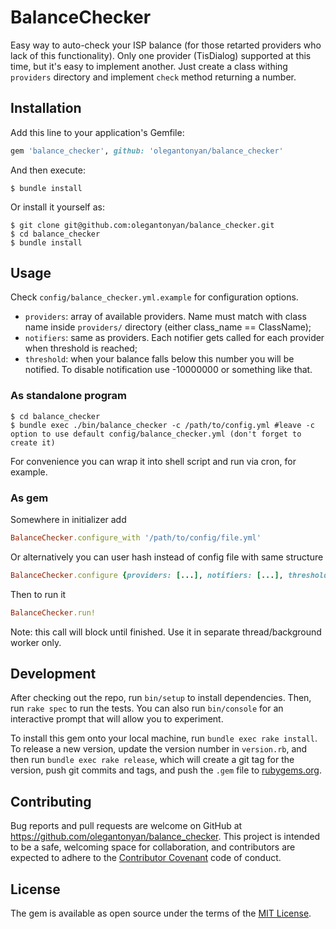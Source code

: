 # BalanceChecker

Easy way to auto-check your ISP balance (for those retarted providers who lack of this functionality). Only one provider (TisDialog) supported at this time, but it's easy to implement another. Just create a class withing `providers` directory and implement `check` method returning a number.

## Installation

Add this line to your application's Gemfile:

```ruby
gem 'balance_checker', github: 'olegantonyan/balance_checker'
```

And then execute:

    $ bundle install

Or install it yourself as:

    $ git clone git@github.com:olegantonyan/balance_checker.git
    $ cd balance_checker
    $ bundle install

## Usage

Check `config/balance_checker.yml.example` for configuration options.

* `providers`: array of available providers. Name must match with class name inside `providers/` directory (either class_name == ClassName);
* `notifiers`: same as providers. Each notifier gets called for each provider when threshold is reached;
* `threshold`: when your balance falls below this number you will be notified. To disable notification use -10000000 or something like that.

### As standalone program

    $ cd balance_checker
    $ bundle exec ./bin/balance_checker -c /path/to/config.yml #leave -c option to use default config/balance_checker.yml (don't forget to create it)

For convenience you can wrap it into shell script and run via cron, for example.

### As gem

Somewhere in initializer add
```ruby
BalanceChecker.configure_with '/path/to/config/file.yml'
```
Or alternatively you can user hash instead of config file with same structure
```ruby
BalanceChecker.configure {providers: [...], notifiers: [...], threshold: 50}
```
Then to run it
```ruby
BalanceChecker.run!
```
Note: this call will block until finished. Use it in separate thread/background worker only.

## Development

After checking out the repo, run `bin/setup` to install dependencies. Then, run `rake spec` to run the tests. You can also run `bin/console` for an interactive prompt that will allow you to experiment.

To install this gem onto your local machine, run `bundle exec rake install`. To release a new version, update the version number in `version.rb`, and then run `bundle exec rake release`, which will create a git tag for the version, push git commits and tags, and push the `.gem` file to [rubygems.org](https://rubygems.org).

## Contributing

Bug reports and pull requests are welcome on GitHub at https://github.com/olegantonyan/balance_checker. This project is intended to be a safe, welcoming space for collaboration, and contributors are expected to adhere to the [Contributor Covenant](contributor-covenant.org) code of conduct.


## License

The gem is available as open source under the terms of the [MIT License](http://opensource.org/licenses/MIT).
